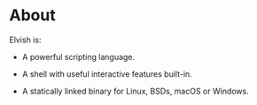 # About

Elvish is:

-   A powerful scripting language.

-   A shell with useful interactive features built-in.

-   A statically linked binary for Linux, BSDs, macOS or Windows.

